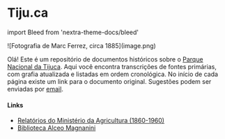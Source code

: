 # Tiju.ca

import Bleed from 'nextra-theme-docs/bleed'

<Bleed full>
  ![Fotografia de Marc Ferrez, circa 1885](image.png)
</Bleed>

Olá! Este é um repositório de documentos históricos sobre o [Parque Nacional da Tijuca](https://pt.wikipedia.org/wiki/Parque_Nacional_da_Tijuca). Aqui você encontra transcrições de fontes primárias, com grafia atualizada e listadas em ordem cronológica. No início de cada página existe um link para o documento original. Sugestões podem ser enviadas por [email](mailton:buccalon@rice.edu).

#### Links

- [Relatórios do Ministério da Agricultura (1860-1960)](http://ddsnext.crl.edu/titles/108)
- [Biblioteca Alceo Magnanini](http://parquenacionaldatijuca.rio/acervo/)
